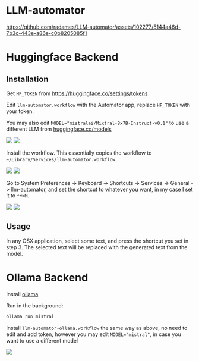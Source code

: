 # LLM-automator


https://github.com/radames/LLM-automator/assets/102277/5144a46d-7b3c-443e-a86e-c0b8205085f1


# Huggingface Backend

## Installation

Get `HF_TOKEN` from <https://huggingface.co/settings/tokens>

Edit `llm-automator.workflow` with the Automator app, replace `HF_TOKEN` with your token.

You may also edit `MODEL="mistralai/Mixtral-8x7B-Instruct-v0.1"` to use a different LLM from [huggingface.co/models](https://huggingface.co/models?pipeline_tag=text-generation&other=endpoints_compatible&sort=trending)

<img src="assets/step-1.jpg" style="max-width: 600px;" />

<img src="assets/step-2.jpg" style="max-width: 600px;" />

Install the workflow. This essentially copies the workflow to `~/Library/Services/llm-automator.workflow`.

<img src="assets/step-3.jpg" style="max-width: 600px;" />

<img src="assets/step-4.jpg" style="max-width: 600px;" />

Go to System Preferences -> Keyboard -> Shortcuts -> Services -> General -> llm-automator, and set the shortcut to whatever you want, in my case I set it to `⌃⌥⌘M`.

<img src="assets/step-5.jpg" style="max-width: 600px;" />

<img src="assets/step-6.jpg" style="max-width: 600px;" />

## Usage

In any OSX application, select some text, and press the shortcut you set in step 3. The selected text will be replaced with the generated text from the model.

# Ollama Backend

Install [ollama](https://ollama.ai/)

Run in the background:

```bash
ollama run mistral
```

Install `llm-automator-ollama.workflow` the same way as above, no need to edit and add token, however you may edit `MODEL="mistral"`, in case you want to use a different model

<img src="assets/step-7.jpg" style="max-width: 600px;" />
